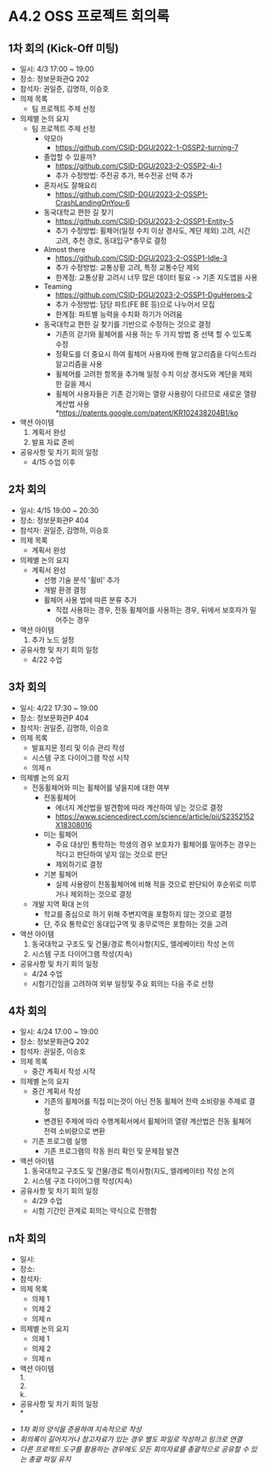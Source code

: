 # A4.2 OSS 프로젝트 회의록  

## 1차 회의 (Kick-Off 미팅)  

* 일시: 4/3 17:00 ~ 19:00  
* 장소: 정보문화관Q 202  
* 참석자: 권일준, 김명하, 이승호  
* 의제 목록  
    * 팀 프로젝트 주제 선정  
* 의제별 논의 요지  
    * 팀 프로젝트 주제 선정  
        * 약모아  
            * https://github.com/CSID-DGU/2022-1-OSSP2-turning-7  
        * 졸업할 수 있을까?  
            * https://github.com/CSID-DGU/2023-2-OSSP2-4i-1  
            * 추가 수정방법: 주전공 추가, 복수전공 선택 추가  
        * 혼자서도 잘해요리  
            * https://github.com/CSID-DGU/2023-2-OSSP1-CrashLandingOnYou-6  
        * 동국대학교 편한 길 찾기  
            * https://github.com/CSID-DGU/2023-2-OSSP1-Entity-5  
            * 추가 수정방법: 휠체어(일정 수치 이상 경사도, 계단 제외) 고려, 시간 고려, 추천 경로, 동대입구*충무로 결정  
        * Almost there  
            * https://github.com/CSID-DGU/2023-2-OSSP1-Idle-3  
            * 추가 수정방법: 교통상황 고려, 특정 교통수단 제외  
            * 한계점: 교통상황 고려시 너무 많은 데이터 필요 -> 기존 지도앱을 사용  
        * Teaming  
            * https://github.com/CSID-DGU/2023-2-OSSP1-DguHeroes-2  
            * 추가 수정방법: 담당 파트(FE BE 등)으로 나누어서 모집  
            * 한계점: 파트별 능력을 수치화 하기가 어려움  
        * 동국대학교 편한 길 찾기를 기반으로 수정하는 것으로 결정  
            * 기존의 걷기와 휠체어를 사용 하는 두 가지 방법 중 선택 할 수 있도록 수정  
            * 정확도를 더 중요시 하여 휠체어 사용자에 한해 알고리즘을 다익스트라 알고리즘을 사용  
            * 휠체어를 고려한 항목을 추가해 일정 수치 이상 경사도와 계단을 제외한 길을 제시  
            * 휠체어 사용자들은 기존 걷기와는 열량 사용량이 다르므로 새로운 열량 계산법 사용  
                *https://patents.google.com/patent/KR102438204B1/ko  
* 액션 아이템  
    1.  계획서 완성  
    2.  발표 자료 준비  
* 공유사항 및 차기 회의 일정  
    * 4/15 수업 이후  


## 2차 회의  
* 일시: 4/15 19:00 ~ 20:30  
* 장소: 정보문화관P 404  
* 참석자: 권일준, 김명하, 이승호  
* 의제 목록  
    * 계획서 완성  
* 의제별 논의 요지  
    * 계획서 완성  
        * 선행 기술 분석 '휠비' 추가  
        * 개발 환경 결정  
        * 휠체어 사용 법에 따른 분류 추가  
            * 직접 사용하는 경우, 전동 휠체어를 사용하는 경우, 뒤에서 보호자가 밀어주는 경우  
* 액션 아이템  
    1. 추가 노드 설정  
* 공유사항 및 차기 회의 일정  
    * 4/22 수업  


## 3차 회의  
* 일시: 4/22 17:30 ~ 19:00  
* 장소: 정보문화관P 404  
* 참석자: 권일준, 김명하, 이승호  
* 의제 목록  
    * 발표지문 정리 및 이슈 관리 작성  
    * 시스템 구조 다이어그램 작성 시작  
    * 의제 n  
* 의제별 논의 요지  
    * 전동휠체어와 미는 휠체어를 넣을지에 대한 여부  
        * 전동휠체어  
            * 에너지 계산법을 발견함에 따라 계산하여 넣는 것으로 결정  
            * https://www.sciencedirect.com/science/article/pii/S2352152X18308016  
        * 미는 휠체어  
            * 주요 대상인 통학하는 학생의 경우 보호자가 휠체어를 밀어주는 경우는 적다고 판단하여 넣지 않는 것으로 판단  
            * 제외하기로 결정  
        * 기본 휠체어  
            * 실제 사용량이 전동휠체어에 비해 적을 것으로 판단되어 후순위로 미루거나 제외하는 것으로 결정  
    * 개발 지역 확대 논의  
        * 학교를 중심으로 하기 위해 주변지역을 포함하지 않는 것으로 결정  
        * 단, 주요 통학로인 동대입구역 및 충무로역은 포함하는 것을 고려  
* 액션 아이템  
    1. 동국대학교 구조도 및 건물/경로 특이사항(지도, 엘레베이터) 작성 논의  
    2. 시스템 구조 다이어그램 작성(지속)  
* 공유사항 및 차기 회의 일정  
    * 4/24 수업  
    * 시험기간임을 고려하여 외부 일정및 주요 회의는 다음 주로 선정  


## 4차 회의  
* 일시: 4/24 17:00 ~ 19:00  
* 장소: 정보문화관Q 202  
* 참석자: 권일준, 이승호  
* 의제 목록  
    * 중간 계획서 작성 시작  
* 의제별 논의 요지  
    * 중간 계획서 작성  
        * 기존의 휠체어를 직접 미는것이 아닌 전동 휠체어 전력 소비량을 주제로 결정  
        * 변경된 주제에 따라 수행계획서에서 휠체어의 열량 계산법은 전동 휠체어 전력 소비량으로 변환  
    * 기존 프로그램 실행
        * 기존 프로그램의 작동 원리 확인 및 문제점 발견
* 액션 아이템  
    1. 동국대학교 구조도 및 건물/경로 특이사항(지도, 엘레베이터) 작성 논의  
    2. 시스템 구조 다이어그램 작성(지속)  
* 공유사항 및 차기 회의 일정  
    * 4/29 수업  
    * 시험 기간인 관계로 회의는 약식으로 진행함  

## n차 회의  
* 일시:  
* 장소:  
* 참석자:  
* 의제 목록  
    * 의제 1  
    * 의제 2  
    * 의제 n  
* 의제별 논의 요지  
    * 의제 1  
    * 의제 2  
    * 의제 n  
* 액션 아이템  
    1.  
    2.  
    k.  
* 공유사항 및 차기 회의 일정  
    *  

- *1차 회의 양식을 준용하여 지속적으로 작성*  
- *회의록이 길어지거나 참고자료가 있는 경우 별도 파일로 작성하고 링크로 연결*  
- *다른 프로젝트 도구를 활용하는 경우에도 모든 회의자료를 총괄적으로 공유할 수 있는 총괄 파일 유지*  
